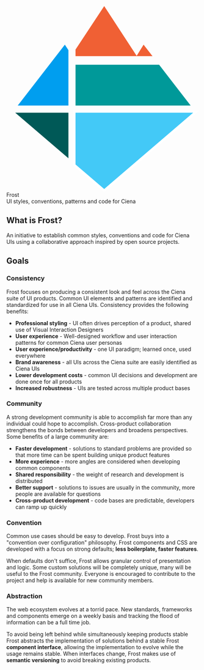 <div class="guide-introduction header">
  <svg class="frost-svg frost-logo" viewBox="0 0 400 400">
    <polygon fill="#009EEF" points="128.9,106.4 128.9,221.5 23.6,221.5 121.5,95"></polygon>
    <polygon fill="#005957" points="18.3,236.3 128.9,236.3 128.9,331"></polygon>
    <polygon fill="#F06034" points="303.7,118.9 143.7,118.9 143.7,105.1 203.3,14.8 270.8,118.3 285.2,95"></polygon>
    <polygon fill="#009999" points="383,221.5 143.7,221.5 143.7,136.8 317.5,136.8"></polygon>
    <polygon fill="#43C9F7" points="141.2,344.9 141.2,233.8 395.1,233.8 203.3,398.1"></polygon>
    <path fill="#FFFFFF" d="M388.3,236.3l-185,158.5l-59.6-51V236.3H388.3 M401.9,231.3h-13.5H143.7h-5v5v107.4v2.3l1.7,1.5l59.6,51
      l3.3,2.8l3.3-2.8l185-158.5L401.9,231.3L401.9,231.3z"></path>
  </svg>

  <span class="project">
    <div class="title"> Frost </div>
    <div class="sub-title"> UI styles, conventions, patterns and code for Ciena </div>
  </span>
</div>

What is Frost?
--------------

An initiative to establish common styles, conventions and code for Ciena
UIs using a collaborative approach inspired by open source projects.

Goals
-----

### Consistency

Frost focuses on producing a consistent look and feel across the Ciena
suite of UI products. Common UI elements and patterns are identified and
standardized for use in all Ciena UIs. Consistency provides the
following benefits:

-   **Professional styling** - UI often drives perception of a product,
    shared use of Visual Interaction Designers
-   **User experience** - Well-designed workflow and user interaction
    patterns for common Ciena user personas
-   **User experience/productivity** - one UI paradigm; learned once,
    used everywhere
-   **Brand awareness** - all UIs across the Ciena suite are easily
    identified as Ciena UIs
-   **Lower development costs** - common UI decisions and development
    are done once for all products
-   **Increased robustness** - UIs are tested across multiple product
    bases

### Community

A strong development community is able to accomplish far more than any
individual could hope to accomplish. Cross-product collaboration
strengthens the bonds between developers and broadens perspectives. Some
benefits of a large community are:

-   **Faster development** - solutions to standard problems are provided
    so that more time can be spent building unique product features
-   **More experience** - more angles are considered when developing
    common components
-   **Shared responsibility** - the weight of research and development
    is distributed
-   **Better support** - solutions to issues are usually in the
    community, more people are available for questions
-   **Cross-product development** - code bases are predictable,
    developers can ramp up quickly

### Convention

Common use cases should be easy to develop. Frost buys into a
"convention over configuration" philosophy. Frost components and CSS are
developed with a focus on strong defaults; **less boilerplate, faster
features**.

When defaults don't suffice, Frost allows granular control of
presentation and logic. Some custom solutions will be completely unique,
many will be useful to the Frost community. Everyone is encouraged to
contribute to the project and help is available for new community
members.

### Abstraction

The web ecosystem evolves at a torrid pace. New standards, frameworks
and components emerge on a weekly basis and tracking the flood of
information can be a full time job.

To avoid being left behind while simultaneously keeping products stable
Frost abstracts the implementation of solutions behind a stable Frost
**component interface**, allowing the implementation to evolve while the
usage remains stable. When interfaces change, Frost makes use of
**semantic versioning** to avoid breaking existing products.

